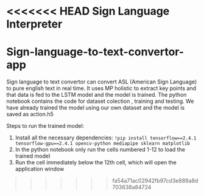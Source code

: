<<<<<<< HEAD
Sign Language Interpreter
=======
# Sign-language-to-text-convertor-app
Sign language  to text convertor can convert ASL (American Sign Language) to pure english text in real time. It uses MP holistic to extract key points and that data is fed to the LSTM model and the model is trained. 
The python notebook contains the code for dataset colection , training and testing. We have already trained the model using our own dataset and the model is saved as action.h5

Steps to run the trained model:
1. Install all the necessary dependencies: ```!pip install tensorflow==2.4.1 tensorflow-gpu==2.4.1 opencv-python mediapipe sklearn matplotlib```
2. In the python notebook only run the cells numbered 1-12 to load the trained model
3. Run the cell immediately below the 12th cell, which will open the application window
 
>>>>>>> fa54a71ac02942fb97cd3e889a8d703638a84724
